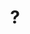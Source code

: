 ---
pid: LLL17
title: "?"
location_transcription: through neighborhood
zipcode: '18901'
outside_phl: 'Doylestown PA '
neighborhood: 
age: '59'
age_range: 50-59
instagram: 
image_file_name: LLL_17.jpg
proposal_transcription: A path of stoops connecting the neighbors and on the stoops.-
  art illustrating the neighborhood and the people of the area. Very alive monument.
topic: Neighborhoods,Philadelphia
topic_summary: 0, 0
type: Walkway,Other No Form
keywords_other: 
credit: Valerie Kipin
image_labels: 
twitter: 
facebook: 
permalink: "/monuments/lll17/"
layout: item-page
---